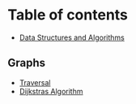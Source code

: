 # Table of contents

* [Data Structures and Algorithms](README.md)

## Graphs

* [Traversal](graphs/traversal.md)
* [Dijkstras Algorithm](graphs/dijkstras-algorithm.md)
